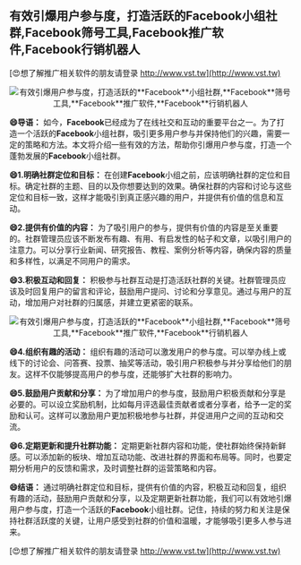 ## **有效引爆用户参与度，打造活跃的**Facebook**小组社群,**Facebook**筛号工具,**Facebook**推广软件,**Facebook**行销机器人**

[😍想了解推广相关软件的朋友请登录 http://www.vst.tw](http://www.vst.tw)

 <center><img src="https://vst.tw/MP4/tuiguang/png/4.png" alt="有效引爆用户参与度，打造活跃的**Facebook**小组社群,**Facebook**筛号工具,**Facebook**推广软件,**Facebook**行销机器人"></center>

**😄导语：**
如今，**Facebook**已经成为了在线社交和互动的重要平台之一。为了打造一个活跃的**Facebook**小组社群，吸引更多用户参与并保持他们的兴趣，需要一定的策略和方法。本文将介绍一些有效的方法，帮助你引爆用户参与度，打造一个蓬勃发展的**Facebook**小组社群。

**😄1.明确社群定位和目标：**
在创建**Facebook**小组之前，应该明确社群的定位和目标。确定社群的主题、目的以及你想要达到的效果。确保社群的内容和讨论与这些定位和目标一致，这样才能吸引到真正感兴趣的用户，并提供有价值的信息和互动。

**😄2.提供有价值的内容：**
为了吸引用户的参与，提供有价值的内容是至关重要的。社群管理员应该不断发布有趣、有用、有启发性的帖子和文章，以吸引用户的注意力。可以分享行业新闻、研究报告、教程、案例分析等内容，确保内容的质量和多样性，以满足不同用户的需求。

**😄3.积极互动和回复：**
积极参与社群互动是打造活跃社群的关键。社群管理员应该及时回复用户的留言和评论，鼓励用户提问、讨论和分享意见。通过与用户的互动，增加用户对社群的归属感，并建立更紧密的联系。

 <center><img src="https://vst.tw/MP4/tuiguang/png/0.png" alt="有效引爆用户参与度，打造活跃的**Facebook**小组社群,**Facebook**筛号工具,**Facebook**推广软件,**Facebook**行销机器人"></center>

**😄4.组织有趣的活动：**
组织有趣的活动可以激发用户的参与度。可以举办线上或线下的讨论会、问答赛、投票、抽奖等活动，吸引用户积极参与并分享给他们的朋友。这样不仅能够提高用户的参与度，还能够扩大社群的影响力。

**😄5.鼓励用户贡献和分享：**
为了增加用户的参与度，鼓励用户积极贡献和分享是必要的。可以设立奖励机制，比如每月评选最佳贡献者或者分享者，给予一定的奖励和认可。这样可以激励用户更加积极地参与社群，并促进用户之间的互动和交流。

**😄6.定期更新和提升社群功能：**
定期更新社群内容和功能，使社群始终保持新鲜感。可以添加新的板块、增加互动功能、改进社群的界面和布局等。同时，也要定期分析用户的反馈和需求，及时调整社群的运营策略和内容。

**😄结语：**
通过明确社群定位和目标，提供有价值的内容，积极互动和回复，组织有趣的活动，鼓励用户贡献和分享，以及定期更新社群功能，我们可以有效地引爆用户参与度，打造一个活跃的**Facebook**小组社群。记住，持续的努力和关注是保持社群活跃度的关键，让用户感受到社群的价值和温暖，才能够吸引更多人参与进来。

[😍想了解推广相关软件的朋友请登录 http://www.vst.tw](http://www.vst.tw)



